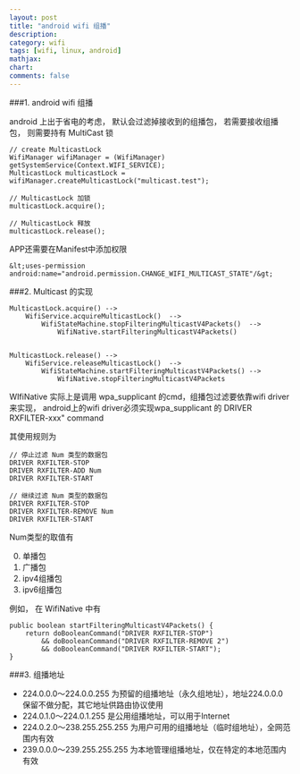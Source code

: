 ```yaml
---
layout: post
title: "android wifi 组播"
description:
category: wifi
tags: [wifi, linux, android]
mathjax: 
chart:
comments: false
---
```


###1. android wifi 组播

android 上出于省电的考虑， 默认会过滤掉接收到的组播包， 若需要接收组播包， 则需要持有 MultiCast 锁

	// create MulticastLock
	WifiManager wifiManager = (WifiManager) getSystemService(Context.WIFI_SERVICE);
	MulticastLock multicastLock = wifiManager.createMulticastLock("multicast.test");

	// MulticastLock 加锁
	multicastLock.acquire();

	// MulticastLock 释放
	multicastLock.release();

APP还需要在Manifest中添加权限

	&lt;uses-permission android:name="android.permission.CHANGE_WIFI_MULTICAST_STATE"/&gt;

###2. Multicast 的实现

	MulticastLock.acquire()	-->
		WifiService.acquireMulticastLock()	-->
			WifiStateMachine.stopFilteringMulticastV4Packets()	-->
				WifiNative.startFilteringMulticastV4Packets()	


	MulticastLock.release()	-->
		WifiService.releaseMulticastLock()	-->
			WifiStateMachine.startFilteringMulticastV4Packets()	-->
				WifiNative.stopFilteringMulticastV4Packets

WIfiNative 实际上是调用 wpa_supplicant 的cmd，组播包过滤要依靠wifi driver来实现， android上的wifi driver必须实现wpa_supplicant 的 DRIVER RXFILTER-xxx" command

其使用规则为

	// 停止过滤 Num 类型的数据包
	DRIVER RXFILTER-STOP
	DRIVER RXFILTER-ADD Num
	DRIVER RXFILTER-START

	// 继续过滤 Num 类型的数据包
	DRIVER RXFILTER-STOP
	DRIVER RXFILTER-REMOVE Num
	DRIVER RXFILTER-START

Num类型的取值有

0. 单播包
1. 广播包
2. ipv4组播包
3. ipv6组播包

例如， 在 WifiNative 中有

	public boolean startFilteringMulticastV4Packets() {
		return doBooleanCommand("DRIVER RXFILTER-STOP")
			&& doBooleanCommand("DRIVER RXFILTER-REMOVE 2")
			&& doBooleanCommand("DRIVER RXFILTER-START");
	}

###3. 组播地址

+ 224.0.0.0～224.0.0.255  为预留的组播地址（永久组地址），地址224.0.0.0保留不做分配，其它地址供路由协议使用
+ 224.0.1.0～224.0.1.255  是公用组播地址，可以用于Internet
+ 224.0.2.0～238.255.255.255 为用户可用的组播地址（临时组地址），全网范围内有效
+ 239.0.0.0～239.255.255.255 为本地管理组播地址，仅在特定的本地范围内有效

